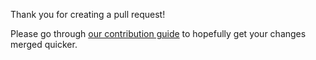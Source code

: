 Thank you for creating a pull request!

Please go through [our contribution guide][CONTRIBUTING.md] to hopefully get your changes merged quicker.

[CONTRIBUTING.md]: https://github.com/pfnet/optuna/blob/master/CONTRIBUTING.md
